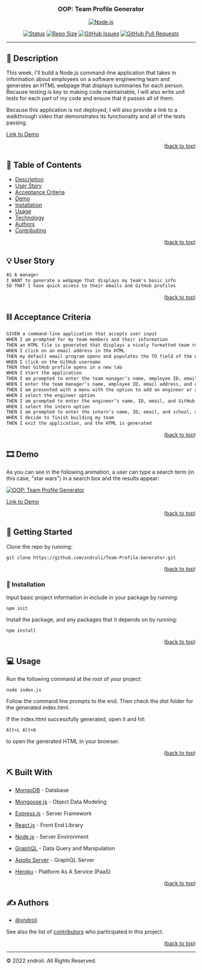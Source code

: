 <a name="readme-top"></a>

<h3 align="center">OOP: Team Profile Generator </h3>

<div align="center">

[![Node.js](https://img.shields.io/badge/nodejs-yellow.svg)](https://nodejs.org/)

[![Status](https://img.shields.io/badge/status-active-success.svg)]()
[![Repo Size](https://img.shields.io/github/repo-size/xndroli/Team-Profile-Generator.svg)](https://github.com/xndroli/Team-Profile-Generator/issues)
[![GitHub Issues](https://img.shields.io/github/issues/xndroli/Team-Profile-Generator.svg)](https://github.com/xndroli/Team-Profile-Generator/issues)
[![GitHub Pull Requests](https://img.shields.io/github/issues-pr/xndroli/Team-Profile-Generator.svg)](https://github.com/xndroli/Team-Profile-Generator/pulls)

</div>

---

## 🔗 Description <a name = "description"></a>

This week, I'll build a Node.js command-line application that takes in information about employees on a software engineering team and generates an HTML webpage that displays summaries for each person. Because testing is key to making code maintainable, I will also write unit tests for each part of my code and ensure that it passes all of them.

Because this application is not deployed, I will also provide a link to a walkthrough video that demonstrates its functionality and all of the tests passing.

[Link to Demo]()

<p align="right">(<a href="#readme-top">back to top</a>)</p>

## 📝 Table of Contents

- [Description](#description)
- [User Story](#user_story)
- [Acceptance Criteria](#acceptance_criteria)
- [Demo](#demo)
- [Installation](#installation)
- [Usage](#usage)
- [Technology](#built_with)
- [Authors](#authors)
- [Contributing](../CONTRIBUTING.md)

<p align="right">(<a href="#readme-top">back to top</a>)</p>

## 💡 User Story <a name = "user_story"></a>

```md
AS A manager
I WANT to generate a webpage that displays my team's basic info
SO THAT I have quick access to their emails and GitHub profiles
```

<p align="right">(<a href="#readme-top">back to top</a>)</p>

## ⛓️ Acceptance Criteria <a name = "acceptance_criteria"></a>

```md
GIVEN a command-line application that accepts user input
WHEN I am prompted for my team members and their information
THEN an HTML file is generated that displays a nicely formatted team roster based on user input
WHEN I click on an email address in the HTML
THEN my default email program opens and populates the TO field of the email with the address
WHEN I click on the GitHub username
THEN that GitHub profile opens in a new tab
WHEN I start the application
THEN I am prompted to enter the team manager’s name, employee ID, email address, and office number
WHEN I enter the team manager’s name, employee ID, email address, and office number
THEN I am presented with a menu with the option to add an engineer or an intern or to finish building my team
WHEN I select the engineer option
THEN I am prompted to enter the engineer’s name, ID, email, and GitHub username, and I am taken back to the menu
WHEN I select the intern option
THEN I am prompted to enter the intern’s name, ID, email, and school, and I am taken back to the menu
WHEN I decide to finish building my team
THEN I exit the application, and the HTML is generated
```

<p align="right">(<a href="#readme-top">back to top</a>)</p>

## 🎞️ Demo <a name = "demo"></a>

As you can see in the following animation, a user can type a search term (in this case, "star wars") in a search box and the results appear:

[![OOP: Team Profile Generator](./assets/images/googlebooks-app-demo-01.gif)](https://github.com/xndroli/Team-Profile-Generator/)

[Link to Demo]()

<p align="right">(<a href="#readme-top">back to top</a>)</p>

## 🏁 Getting Started <a name = "getting_started"></a>

Clone the repo by running:

`git clone https://github.com/xndroli/Team-Profile-Generator.git`

<p align="right">(<a href="#readme-top">back to top</a>)</p>

### 💾 Installation <a name = "installation"></a>

Input basic project information in include in your package by running:

`npm init`

Install the package, and any packages that it depends on by running:

`npm install`

<p align="right">(<a href="#readme-top">back to top</a>)</p>

## 💻 Usage <a name="usage"></a>

Run the following command at the root of your project:

`node index.js`

Follow the command line prompts to the end. Then check the dist folder for the generated index.html.

If the index.html successfully generated, open it and hit:

`Alt+L Alt+O`

to open the generated HTML in your browser.

<p align="right">(<a href="#readme-top">back to top</a>)</p>

## ⛏️ Built With <a name = "built_with"></a>

- [MongoDB](https://www.mongodb.com/) - Database
- [Mongoose.js](https://mongoosejs.com/) - Object Data Modeling
- [Express.js](https://expressjs.com/) - Server Framework
- [React.js](https://reactjs.org/) - Front End Library
- [Node.js](https://nodejs.org/) - Server Environment

- [GraphQL](https://graphql.org/) - Data Query and Manipulation
- [Apollo Server](https://www.apollographql.com/) - GraphQL Server
- [Heroku](https://www.heroku.com/) - Platform As A Service (PaaS)

<p align="right">(<a href="#readme-top">back to top</a>)</p>

## ✍️ Authors <a name = "authors"></a>

- [@xndroli](https://github.com/xndroli)

See also the list of [contributors](https://github.com/xndroli/Team-Profile-Generator/contributors) who participated in this project.

<p align="right">(<a href="#readme-top">back to top</a>)</p>

---

© 2022 xndroli. All Rights Reserved.
